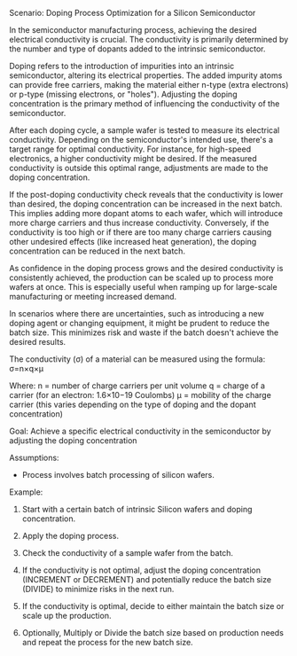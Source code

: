 Scenario: Doping Process Optimization for a Silicon Semiconductor

In the semiconductor manufacturing process, achieving the desired electrical conductivity is crucial. The conductivity is primarily determined by the number and type of dopants added to the intrinsic semiconductor.

Doping refers to the introduction of impurities into an intrinsic semiconductor, altering its electrical properties. The added impurity atoms can provide free carriers, making the material either n-type (extra electrons) or p-type (missing electrons, or "holes"). Adjusting the doping concentration is the primary method of influencing the conductivity of the semiconductor.

After each doping cycle, a sample wafer is tested to measure its electrical conductivity.
Depending on the semiconductor's intended use, there's a target range for optimal conductivity. For instance, for high-speed electronics, a higher conductivity might be desired.
If the measured conductivity is outside this optimal range, adjustments are made to the doping concentration.

If the post-doping conductivity check reveals that the conductivity is lower than desired, the doping concentration can be increased in the next batch. This implies adding more dopant atoms to each wafer, which will introduce more charge carriers and thus increase conductivity.
Conversely, if the conductivity is too high or if there are too many charge carriers causing other undesired effects (like increased heat generation), the doping concentration can be reduced in the next batch.

As confidence in the doping process grows and the desired conductivity is consistently achieved, the production can be scaled up to process more wafers at once. This is especially useful when ramping up for large-scale manufacturing or meeting increased demand.

In scenarios where there are uncertainties, such as introducing a new doping agent or changing equipment, it might be prudent to reduce the batch size. This minimizes risk and waste if the batch doesn't achieve the desired results.

The conductivity (σ) of a material can be measured using the formula:
σ=n×q×μ

Where:
n = number of charge carriers per unit volume
q = charge of a carrier (for an electron: 1.6×10−19 Coulombs)
μ = mobility of the charge carrier (this varies depending on the type of doping and the dopant concentration)

Goal: Achieve a specific electrical conductivity in the semiconductor by adjusting the doping concentration

Assumptions:

- Process involves batch processing of silicon wafers.

Example:

1. Start with a certain batch of intrinsic Silicon wafers and doping concentration.

2. Apply the doping process.

3. Check the conductivity of a sample wafer from the batch.

4. If the conductivity is not optimal, adjust the doping concentration (INCREMENT or DECREMENT) and potentially reduce the batch size (DIVIDE) to minimize risks in the next run.

5. If the conductivity is optimal, decide to either maintain the batch size or scale up the production.

6. Optionally, Multiply or Divide the batch size based on production needs and repeat the process for the new batch size.
